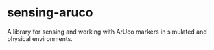 # sensing-aruco
A library for sensing and working with ArUco markers in simulated and physical environments.
